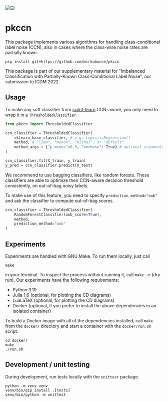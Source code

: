 [![CI](https://github.com/mirkobunse/pkccn/actions/workflows/ci.yml/badge.svg)](https://github.com/mirkobunse/pkccn/actions/workflows/ci.yml)

# pkccn

This package implements various algorithms for handling class-conditional label noise (CCN), also in cases where the class-wise noise rates are partially known.

```
pip install git+https://github.com/mirkobunse/pkccn
```

This package is part of our supplementary material for "Imbalanced Classification with Partially-Known Class-Conditional Label Noise", our submission to ICDM 2022.

## Usage

To make any soft classifier from [scikit-learn](https://scikit-learn.org/stable/) CCN-aware, you only need to wrap it in a `ThresholdedClassifier`.

```python
from pkccn import ThresholdedClassifier

ccn_classifier = ThresholdedClassifier(
    sklearn_base_classifier, # e.g. LogisticRegression()
    method, # "lima", "menon", "mithal", or "default"
    method_args = {"p_minus"=0.5, "verbose": True} # optional arguments
)

ccn_classifier.fit(X_train, y_train)
y_pred = ccn_classifier.predict(X_test)
```

We recommend to use bagging classifiers, like random forests. These classifiers are able to optimize their CCN-aware decision threshold consistently, on out-of-bag noisy labels.

To make use of this feature, you need to specify `prediction_method="oob"` and ask the classifier to compute out-of-bag scores.

```python
ccn_classifier = ThresholdedClassifier(
    RandomForestClassifier(oob_score=True),
    method,
    prediction_method="oob"
)
```

## Experiments

Experiments are handled with GNU Make. To run them locally, just call

```
make
```

in your terminal. To inspect the process without running it, call `make -n` (dry run). Our experiments have the following requirements:

- Python 3.10
- Julia 1.6 (optional, for plotting the CD diagrams)
- LuaLaTeX (optional, for plotting the CD diagrams)
- Docker (optional, if you prefer to install the above dependencies in an isolated container)

To build a Docker image with all of the dependencies installed, call `make` from the `docker/` directory and start a container with the `docker/run.sh` script.

```
cd docker/
make
./run.sh
```

## Development / unit testing

During development, run tests locally with the `unittest` package.

```
python -m venv venv
venv/bin/pip install .[tests]
venv/bin/python -m unittest
```
